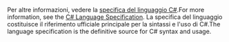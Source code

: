 <span data-ttu-id="2d74b-101">Per altre informazioni, vedere la [specifica del linguaggio C#](~/docs/csharp/language-reference/language-specification/index.md).</span><span class="sxs-lookup"><span data-stu-id="2d74b-101">For more information, see the [C# Language Specification](~/docs/csharp/language-reference/language-specification/index.md).</span></span> <span data-ttu-id="2d74b-102">La specifica del linguaggio costituisce il riferimento ufficiale principale per la sintassi e l'uso di C#.</span><span class="sxs-lookup"><span data-stu-id="2d74b-102">The language specification is the definitive source for C# syntax and usage.</span></span>
